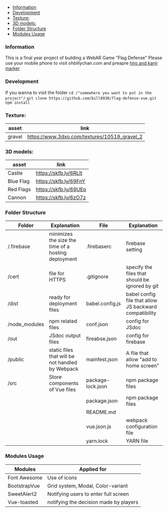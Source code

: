 <!-- @import "[TOC]" {cmd="toc" depthFrom=1 depthTo=6 orderedList=false} -->

<!-- code_chunk_output -->

- [Information](#information)
- [Development](#development)
- [Texture:](#texture)
- [3D models:](#3d-models)
- [Folder Structure](#folder-structure)
- [Modules Usage](#modules-usage)

<!-- /code_chunk_output -->

### Information
This is a final year project of building a WebAR Game "Flag Defense"
Please use your mobile phone to visit ohbillychan.com and preapre [hiro and kanji marker](https://user-images.githubusercontent.com/6317076/27867388-64baee98-6191-11e7-9fbe-586fd79eba9d.png)

### Development
If you wanna to visit the folder 
`cd /"somewhere you want to put in the project"/`
`git clone https://github.com/bill0930/flag-defense-vue.git` 
`npm install`


### Texture: 
|   asset    |link   |  
|---|---|
|gravel| https://www.3dxo.com/textures/10519_gravel_2|

### 3D models:  
|   asset    |link   |  
|---|---|
|Castle  |  https://skfb.ly/6RLIt|
Blue Flag | https://skfb.ly/69FnY|
Red Flags | https://skfb.ly/69UEp|
Cannon  |https://skfb.ly/6zO7z|

### Folder Structure

|   Folder    |Explanation   |  File   |Explanation   |
|---|---|---|---|
|/.firebase| minimizes the size the time of a hosting deployment   |.firebaserc |firebase setting|
|/cert| file for HTTPS   |.gitignore|specify the files that should be ignored by git|
|/dist| ready for deployment files  |babel.config.js| babel config file that allow JS backward compatibility|
|/node_modules| npm related files  |conf.json|config for JSdoc|
|/out| JSdoc output files  |fireabse.json|config for firebase|
|/public| static files that will be not handled by Webpack| mainfest.json|A file that allow "add to home screen"|
|/src| Store  components of Vue files| package-lock.json| npm package files|
||   | package.json|npm package files|
||   | README.md| 
||   | vue.json.js| webpack configuration file|
||   | yarn.lock| YARN file|



### Modules Usage

| Modules | Applied for  | 
|---|---|
|  Font Awesome | Use of icons |
|  BootstrapVue | Grid system, Modal, Color-variant |
|  SweetAlert2 | Notifying users to enter full screen |
|  Vue-toasted | notifying the decision made by players |

